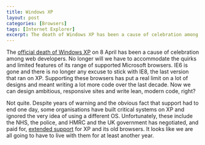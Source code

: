 ```yaml
---
title: Windows XP
layout: post
categories: [Browsers]
tags: [Internet Explorer]
excerpt: The death of Windows XP has been a cause of celebration among web developers. At long last, we can create ambitious designs and write lean code for people using modern browsers, right? Not quite.
---
```


The [official death of Windows XP](http://windows.microsoft.com/en-GB/windows/end-support-help) on 8 April has been a cause of celebration among web developers. No longer will we have to accommodate the quirks and limited features of its range of supported Microsoft browsers. IE6 is gone and there is no longer any excuse to stick with IE8, the last version that ran on XP. Supporting these browsers has put a real limit on a lot of designs and meant writing a lot more code over the last decade. Now we can design ambitious, responsive sites and write lean, modern code, right?

Not quite. Despite years of warning and the obvious fact that support had to end one day, some organisations have built critical systems on XP and ignored the very idea of using a different OS. Unfortunately, these include the NHS, the police, and HMRC and the UK government has negotiated, and paid for, [extended support](http://www.theregister.co.uk/2014/04/03/whitehall_microsoft_winxp_security_lifeline/) for XP and its old browsers. It looks like we are all going to have to live with them for at least another year.
